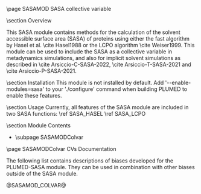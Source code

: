 \page SASAMOD SASA collective variable

<!-- 
description: Solvent Accessible Surface Area collective variable (SASA)
authors: Andrea Arsiccio
reference: \cite Hasel1988 \cite Weiser1999 \cite Arsiccio-C-SASA-2022 \cite Arsiccio-T-SASA-2021 \cite Arsiccio-P-SASA-2021
-->

\section Overview

This SASA module contains methods for the calculation of the solvent accessible surface area (SASA) of proteins using either the fast algorithm by Hasel et al. \cite Hasel1988 or the LCPO algorithm \cite Weiser1999. This module can be used to include the SASA as a collective variable in metadynamics simulations, and also for implicit solvent simulations as described in \cite Arsiccio-C-SASA-2022, \cite Arsiccio-T-SASA-2021 and \cite Arsiccio-P-SASA-2021.

\section Installation 
This module is not installed by default. Add '\-\-enable-modules=sasa' to your './configure' command when building PLUMED to enable these features.

\section Usage
Currently, all features of the SASA module are included in two SASA functions: \ref SASA_HASEL \ref SASA_LCPO

\section Module Contents
- \subpage SASAMODColvar

\page SASAMODColvar CVs Documentation

The following list contains descriptions of biases developed for the PLUMED-SASA module. They can be used in combination with other biases outside of the SASA module.

@SASAMOD_COLVAR@
